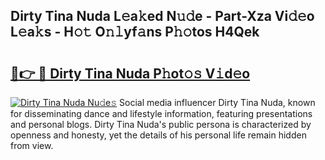 ## Dirty Tina Nuda L𝚎a𝚔ed N𝚞𝚍e - Part-Xza Vi𝚍𝚎o L𝚎a𝚔s - H𝚘𝚝 O𝚗𝚕yf𝚊ns P𝚑𝚘tos H4Qek

# <h2><a href="http://kf2t4s3.oniu.top/?m=Dirty+Tina+Nuda">🔗👉 🔴 Dirty Tina Nuda P𝚑ot𝚘𝚜 V𝚒d𝚎o</a></h2>

[![Dirty Tina Nuda Nu𝚍e𝚜](https://i.imgur.com/0qMVB7G.gif)](http://kf2t4s3.oniu.top/?m=Dirty+Tina+Nuda)
Social media influencer Dirty Tina Nuda, known for disseminating dance and lifestyle information, featuring presentations and personal blogs. Dirty Tina Nuda's public persona is characterized by openness and honesty, yet the details of his personal life remain hidden from view.  
